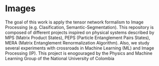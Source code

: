 # Images

The goal of this work is apply the tensor network formalism to Image Processing (e.g. Clasification, Semantic-Segmentation). 
This repository is composed of different projects inspired on physical systems described by MPS (Matrix Product States), 
PEPS (Particle Entanglement Pairs States), MERA (Matrix Entanglement Renormalization Algorithm). 
Also, we study several experiments with crossroads in Machine Learning (ML) and Image Processing (IP). 
This project is enogouraged by the Physics and Machine Learning Group of the National University of Colombia
